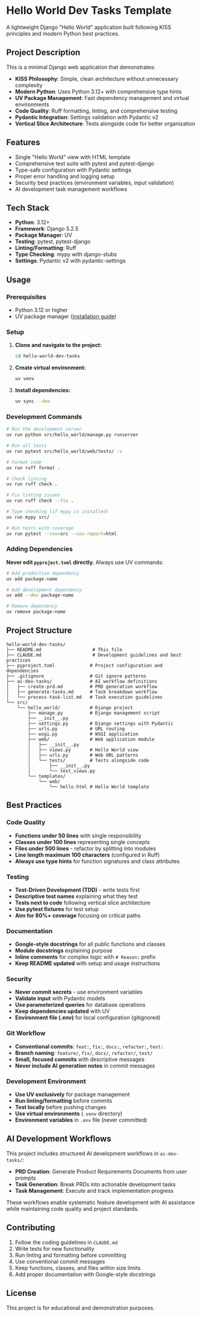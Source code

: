 # Hello World Dev Tasks Template

A lightweight Django "Hello World" application built following KISS principles and modern Python best practices.

## Project Description

This is a minimal Django web application that demonstrates:

- **KISS Philosophy**: Simple, clean architecture without unnecessary complexity
- **Modern Python**: Uses Python 3.12+ with comprehensive type hints
- **UV Package Management**: Fast dependency management and virtual environments
- **Code Quality**: Ruff formatting, linting, and comprehensive testing
- **Pydantic Integration**: Settings validation with Pydantic v2
- **Vertical Slice Architecture**: Tests alongside code for better organization

## Features

- Single "Hello World" view with HTML template
- Comprehensive test suite with pytest and pytest-django
- Type-safe configuration with Pydantic settings
- Proper error handling and logging setup
- Security best practices (environment variables, input validation)
- AI development task management workflows

## Tech Stack

- **Python**: 3.12+
- **Framework**: Django 5.2.5
- **Package Manager**: UV
- **Testing**: pytest, pytest-django
- **Linting/Formatting**: Ruff
- **Type Checking**: mypy with django-stubs
- **Settings**: Pydantic v2 with pydantic-settings

## Usage

### Prerequisites

- Python 3.12 or higher
- UV package manager ([installation guide](https://github.com/astral-sh/uv))

### Setup

1. **Clone and navigate to the project:**
   ```bash
   cd hello-world-dev-tasks
   ```

2. **Create virtual environment:**
   ```bash
   uv venv
   ```

3. **Install dependencies:**
   ```bash
   uv sync --dev
   ```

### Development Commands

```bash
# Run the development server
uv run python src/hello_world/manage.py runserver

# Run all tests
uv run pytest src/hello_world/web/tests/ -v

# Format code
uv run ruff format .

# Check linting
uv run ruff check .

# Fix linting issues
uv run ruff check --fix .

# Type checking (if mypy is installed)
uv run mypy src/

# Run tests with coverage
uv run pytest --cov=src --cov-report=html
```

### Adding Dependencies

**Never edit `pyproject.toml` directly.** Always use UV commands:

```bash
# Add production dependency
uv add package-name

# Add development dependency
uv add --dev package-name

# Remove dependency
uv remove package-name
```

## Project Structure

```
hello-world-dev-tasks/
├── README.md                   # This file
├── CLAUDE.md                   # Development guidelines and best practices
├── pyproject.toml             # Project configuration and dependencies
├── .gitignore                 # Git ignore patterns
├── ai-dev-tasks/              # AI workflow definitions
│   ├── create-prd.md          # PRD generation workflow
│   ├── generate-tasks.md      # Task breakdown workflow
│   └── process-task-list.md   # Task execution guidelines
└── src/
    └── hello_world/           # Django project
        ├── manage.py          # Django management script
        ├── __init__.py
        ├── settings.py        # Django settings with Pydantic
        ├── urls.py            # URL routing
        ├── wsgi.py            # WSGI application
        ├── web/               # Web application module
        │   ├── __init__.py
        │   ├── views.py       # Hello World view
        │   ├── urls.py        # Web URL patterns
        │   └── tests/         # Tests alongside code
        │       ├── __init__.py
        │       └── test_views.py
        └── templates/
            └── web/
                └── hello.html # Hello World template
```

## Best Practices

### Code Quality

- **Functions under 50 lines** with single responsibility
- **Classes under 100 lines** representing single concepts
- **Files under 500 lines** - refactor by splitting into modules
- **Line length maximum 100 characters** (configured in Ruff)
- **Always use type hints** for function signatures and class attributes

### Testing

- **Test-Driven Development (TDD)** - write tests first
- **Descriptive test names** explaining what they test
- **Tests next to code** following vertical slice architecture
- **Use pytest fixtures** for test setup
- **Aim for 80%+ coverage** focusing on critical paths

### Documentation

- **Google-style docstrings** for all public functions and classes
- **Module docstrings** explaining purpose
- **Inline comments** for complex logic with `# Reason:` prefix
- **Keep README updated** with setup and usage instructions

### Security

- **Never commit secrets** - use environment variables
- **Validate input** with Pydantic models
- **Use parameterized queries** for database operations
- **Keep dependencies updated** with UV
- **Environment file (.env)** for local configuration (gitignored)

### Git Workflow

- **Conventional commits**: `feat:`, `fix:`, `docs:`, `refactor:`, `test:`
- **Branch naming**: `feature/`, `fix/`, `docs/`, `refactor/`, `test/`
- **Small, focused commits** with descriptive messages
- **Never include AI generation notes** in commit messages

### Development Environment

- **Use UV exclusively** for package management
- **Run linting/formatting** before commits
- **Test locally** before pushing changes
- **Use virtual environments** (`.venv` directory)
- **Environment variables** in `.env` file (never committed)

## AI Development Workflows

This project includes structured AI development workflows in `ai-dev-tasks/`:

- **PRD Creation**: Generate Product Requirements Documents from user prompts
- **Task Generation**: Break PRDs into actionable development tasks
- **Task Management**: Execute and track implementation progress

These workflows enable systematic feature development with AI assistance while maintaining code quality and project standards.

## Contributing

1. Follow the coding guidelines in `CLAUDE.md`
2. Write tests for new functionality
3. Run linting and formatting before committing
4. Use conventional commit messages
5. Keep functions, classes, and files within size limits
6. Add proper documentation with Google-style docstrings

## License

This project is for educational and demonstration purposes.